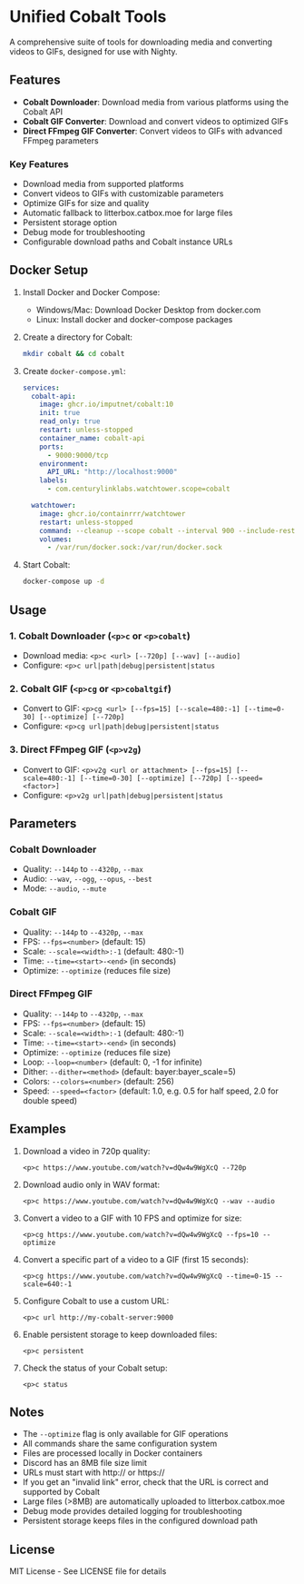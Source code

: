 # Unified Cobalt Tools

A comprehensive suite of tools for downloading media and converting videos to GIFs, designed for use with Nighty.

## Features

- **Cobalt Downloader**: Download media from various platforms using the Cobalt API
- **Cobalt GIF Converter**: Download and convert videos to optimized GIFs
- **Direct FFmpeg GIF Converter**: Convert videos to GIFs with advanced FFmpeg parameters

### Key Features
- Download media from supported platforms
- Convert videos to GIFs with customizable parameters
- Optimize GIFs for size and quality
- Automatic fallback to litterbox.catbox.moe for large files
- Persistent storage option
- Debug mode for troubleshooting
- Configurable download paths and Cobalt instance URLs

## Docker Setup

1. Install Docker and Docker Compose:
   - Windows/Mac: Download Docker Desktop from docker.com
   - Linux: Install docker and docker-compose packages

2. Create a directory for Cobalt:
   ```bash
   mkdir cobalt && cd cobalt
   ```

3. Create `docker-compose.yml`:
   ```yaml
   services:
     cobalt-api:
       image: ghcr.io/imputnet/cobalt:10
       init: true
       read_only: true
       restart: unless-stopped
       container_name: cobalt-api
       ports:
         - 9000:9000/tcp
       environment:
         API_URL: "http://localhost:9000"
       labels:
         - com.centurylinklabs.watchtower.scope=cobalt

     watchtower:
       image: ghcr.io/containrrr/watchtower
       restart: unless-stopped
       command: --cleanup --scope cobalt --interval 900 --include-restarting
       volumes:
         - /var/run/docker.sock:/var/run/docker.sock
   ```

4. Start Cobalt:
   ```bash
   docker-compose up -d
   ```

## Usage

### 1. Cobalt Downloader (`<p>c` or `<p>cobalt`)
- Download media: `<p>c <url> [--720p] [--wav] [--audio]`
- Configure: `<p>c url|path|debug|persistent|status`

### 2. Cobalt GIF (`<p>cg` or `<p>cobaltgif`)
- Convert to GIF: `<p>cg <url> [--fps=15] [--scale=480:-1] [--time=0-30] [--optimize] [--720p]`
- Configure: `<p>cg url|path|debug|persistent|status`

### 3. Direct FFmpeg GIF (`<p>v2g`)
- Convert to GIF: `<p>v2g <url or attachment> [--fps=15] [--scale=480:-1] [--time=0-30] [--optimize] [--720p] [--speed=<factor>]`
- Configure: `<p>v2g url|path|debug|persistent|status`

## Parameters

### Cobalt Downloader
- Quality: `--144p` to `--4320p`, `--max`
- Audio: `--wav`, `--ogg`, `--opus`, `--best`
- Mode: `--audio`, `--mute`

### Cobalt GIF
- Quality: `--144p` to `--4320p`, `--max`
- FPS: `--fps=<number>` (default: 15)
- Scale: `--scale=<width>:-1` (default: 480:-1)
- Time: `--time=<start>-<end>` (in seconds)
- Optimize: `--optimize` (reduces file size)

### Direct FFmpeg GIF
- Quality: `--144p` to `--4320p`, `--max`
- FPS: `--fps=<number>` (default: 15)
- Scale: `--scale=<width>:-1` (default: 480:-1)
- Time: `--time=<start>-<end>` (in seconds)
- Optimize: `--optimize` (reduces file size)
- Loop: `--loop=<number>` (default: 0, -1 for infinite)
- Dither: `--dither=<method>` (default: bayer:bayer_scale=5)
- Colors: `--colors=<number>` (default: 256)
- Speed: `--speed=<factor>` (default: 1.0, e.g. 0.5 for half speed, 2.0 for double speed)

## Examples

1. Download a video in 720p quality:
   ```
   <p>c https://www.youtube.com/watch?v=dQw4w9WgXcQ --720p
   ```

2. Download audio only in WAV format:
   ```
   <p>c https://www.youtube.com/watch?v=dQw4w9WgXcQ --wav --audio
   ```

3. Convert a video to a GIF with 10 FPS and optimize for size:
   ```
   <p>cg https://www.youtube.com/watch?v=dQw4w9WgXcQ --fps=10 --optimize
   ```

4. Convert a specific part of a video to a GIF (first 15 seconds):
   ```
   <p>cg https://www.youtube.com/watch?v=dQw4w9WgXcQ --time=0-15 --scale=640:-1
   ```

5. Configure Cobalt to use a custom URL:
   ```
   <p>c url http://my-cobalt-server:9000
   ```

6. Enable persistent storage to keep downloaded files:
   ```
   <p>c persistent
   ```

7. Check the status of your Cobalt setup:
   ```
   <p>c status
   ```

## Notes

- The `--optimize` flag is only available for GIF operations
- All commands share the same configuration system
- Files are processed locally in Docker containers
- Discord has an 8MB file size limit
- URLs must start with http:// or https://
- If you get an "invalid link" error, check that the URL is correct and supported by Cobalt
- Large files (>8MB) are automatically uploaded to litterbox.catbox.moe
- Debug mode provides detailed logging for troubleshooting
- Persistent storage keeps files in the configured download path

## License

MIT License - See LICENSE file for details 
